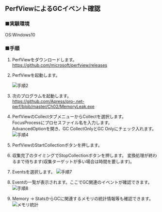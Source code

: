 ## PerfViewによるGCイベント確認

### ■実験環境  
OS:Windows10  

### ■手順

1. PerfViewをダウンロードします。  
https://github.com/microsoft/perfview/releases


2. PerfViewを起動します。

    ![手順2](https://user-images.githubusercontent.com/49807271/160402816-d2746ab6-35ef-487b-9935-7e722ee7505e.jpg)
    
3. 次のプログラムを起動します。  
https://github.com/Apress/pro-.net-perf/blob/master/Ch02/MemoryLeak.exe


4.  PerfViewのCollectタブメニューからCollectを選択します。  
    FocusProcessにプロセスファイル名を入力します。  
    AdvancedOptionを開き、GC CollectOnlyとGC Onlyにチェック入れます。  
![手順4](https://user-images.githubusercontent.com/49807271/160404723-fcd36642-d1cc-44bc-a829-73b7cbc13668.jpg)


5.  PerfViewのStartCollectionボタンを押します。  
6.  収集完了のタイミングでStopCollectionボタンを押します。
    変換処理が終わるまで待ちます(収集ターゲットが多い場合は時間を要します)。  
    
7.  Eventsを選択します。
![手順7](https://user-images.githubusercontent.com/49807271/160406679-d20d2f81-dfd4-4f57-95d4-d20c2febfee0.jpg)

8.  Eventの一覧が表示されます。ここでGC関連のイベントが確認できます。  
![手順8](https://user-images.githubusercontent.com/49807271/160408127-efc81b69-2b65-42a8-b270-8a2ae0f3a3b1.jpg)

9.  Memory → StatsからGCに関連するメモリの統計情報等も確認できます。  
![メモリ統計](https://user-images.githubusercontent.com/49807271/160408900-e8e2a8e6-842d-41ab-9de9-440e95eb2ac3.jpg)
